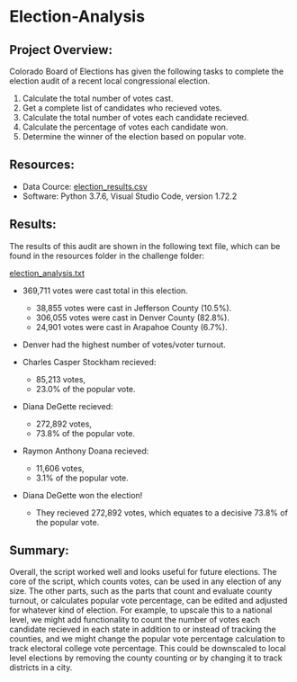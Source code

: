 # Election-Analysis

## Project Overview:
Colorado Board of Elections has given the following tasks to complete the election audit of a recent local congressional election.

1. Calculate the total number of votes cast.
2. Get a complete list of candidates who recieved votes.
3. Calculate the total number of votes each candidate recieved.
4. Calculate the percentage of votes each candidate won.
5. Determine the winner of the election based on popular vote.

## Resources:
- Data Cource: [election_results.csv](resources/election_results.csv)
- Software: Python 3.7.6, Visual Studio Code, version 1.72.2

## Results:
The results of this audit are shown in the following text file, which can be found in the resources folder in the challenge folder:

[election_analysis.txt](Challenge/analysis/election_analysis.txt)

- 369,711 votes were cast total in this election.
    - 38,855 votes were cast in Jefferson County (10.5%).
    - 306,055 votes were cast in Denver County (82.8%).
    - 24,901 votes were cast in Arapahoe County (6.7%).
    
- Denver had the highest number of votes/voter turnout. 

- Charles Casper Stockham recieved:
    - 85,213 votes,
    - 23.0% of the popular vote.
- Diana DeGette recieved:
    - 272,892 votes,
    - 73.8% of the popular vote.
- Raymon Anthony Doana recieved:
    - 11,606 votes,
    - 3.1% of the popular vote.

- Diana DeGette won the election! 
    - They recieved 272,892 votes, which equates to a decisive 73.8% of the popular vote. 

## Summary:
Overall, the script worked well and looks useful for future elections. The core of the script, which counts votes, can be used in any election of any size. The other parts, such as the parts that count and evaluate county turnout, or calculates popular vote percentage, can be edited and adjusted for whatever kind of election. For example, to upscale this to a national level, we might add functionality to count the number of votes each candidate recieved in each state in addition to or instead of tracking the counties, and we might change the popular vote percentage calculation to track electoral college vote percentage. This could be downscaled to local level elections by removing the county counting or by changing it to track districts in a city. 


